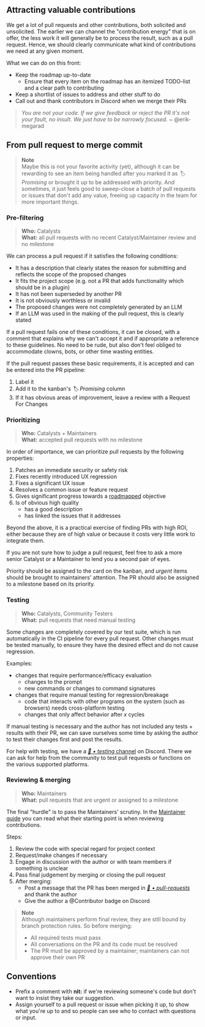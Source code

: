 ## Attracting valuable contributions
We get a lot of pull requests and other contributions, both solicited and unsolicited. The earlier we can channel the "contribution energy" that is on offer, the less work it will generally be to process the result, such as a pull request. Hence, we should clearly communicate what kind of contributions we need at any given moment.

What we can do on this front:
* Keep the roadmap up-to-date
  * Ensure that every item on the roadmap has an itemized TODO-list and a clear path to contributing
* Keep a shortlist of issues to address and other stuff to do
* Call out and thank contributors in Discord when we merge their PRs

> _You are not your code. If we give feedback or reject the PR it's not your fault, no insult. We just have to be narrowly focused._
> ~ @erik-megarad

## From pull request to merge commit
> **Note**  
> Maybe this is not your favorite activity (yet), although it can be rewarding to see an item being handled after you marked it as *🏷️ Promising* or brought it up to be addressed with priority. And sometimes, it just feels good to sweep-close a batch of pull requests or issues that don't add any value, freeing up capacity in the team for more important things.

### Pre-filtering
> **Who:** Catalysts  
> **What:** all pull requests with no recent Catalyst/Maintainer review and no milestone

We can process a pull request if it satisfies the following conditions:
* It has a description that clearly states the reason for submitting and reflects the scope of the proposed changes
* It fits the project scope (e.g. not a PR that adds functionality which should be in a plugin)
* It has not been superseded by another PR
* It is not obviously worthless or invalid
* The proposed changes were not completely generated by an LLM
* If an LLM was used in the making of the pull request, this is clearly stated

If a pull request fails one of these conditions, it can be closed, with a comment that explains why we can't accept it and if appropriate a reference to these guidelines. No need to be rude, but also don't feel obliged to accommodate clowns, bots, or other time wasting entities.

If the pull request passes these basic requirements, it is accepted and can be entered into the PR pipeline:
1. Label it
2. Add it to the kanban's *🏷️ Promising* column
3. If it has obvious areas of improvement, leave a review with a Request For Changes

### Prioritizing
> **Who:** Catalysts + Maintainers  
> **What:** accepted pull requests with no milestone

In order of importance, we can prioritize pull requests by the following properties:
1. Patches an immediate security or safety risk
2. Fixes recently introduced UX regression
3. Fixes a significant UX issue
4. Resolves a common issue or feature request
5. Gives significant progress towards a [roadmapped][roadmap] objective
6. Is of obvious high quality
    * has a good description
    * has linked the issues that it addresses

Beyond the above, it is a practical exercise of finding PRs with high ROI, either because they are of high value or because it costs very little work to integrate them.

If you are not sure how to judge a pull request, feel free to ask a more senior Catalyst or a Maintainer to lend you a second pair of eyes.

Priority should be assigned to the card on the kanban, and *urgent* items should be brought to maintainers' attention.
The PR should also be assigned to a milestone based on its priority.

[roadmap]: https://github.com/orgs/Significant-Gravitas/projects/2

### Testing
> **Who:** Catalysts, Community Testers  
> **What:** pull requests that need manual testing

Some changes are completely covered by our test suite, which is run automatically in the CI pipeline for every pull request. Other changes must be tested manually, to ensure they have the desired effect and do not cause regression.

Examples:
* changes that require performance/efficacy evaluation
  * changes to the prompt
  * new commands or changes to command signatures
* changes that require manual testing for regression/breakage
  * code that interacts with other programs on the system (such as browsers) needs cross-platform testing
  * changes that only affect behavior after _x_ cycles

If manual testing is necessary and the author has not included any tests + results with their PR, we can save ourselves some time by asking the author to test their changes first and post the results.

For help with testing, we have a [*🧪 • testing* channel](https://discord.com/channels/1092243196446249134/1098217450425827468) on Discord. There we can ask for help from the community to test pull requests or functions on the various supported platforms.

### Reviewing & merging
> **Who:** Maintainers  
> **What:** pull requests that are urgent or assigned to a milestone

The final "hurdle" is to pass the Maintainers' scrutiny. In the [Maintainer guide](Maintaining#maintainers-responsibilities) you can read what their starting point is when reviewing contributions.

Steps:
1. Review the code with special regard for project context
2. Request/make changes if necessary
3. Engage in discussion with the author or with team members if something is unclear
4. Pass final judgement by merging or closing the pull request
5. After merging:
    * Post a message that the PR has been merged in [*🔄️ • pull-requests*](https://discord.com/channels/1092243196446249134/1092266117189349517) and thank the author
    * Give the author a @Contributor badge on Discord

> **Note**  
> Although maintainers perform final review, they are still bound by branch protection rules. So before merging:
> * All required tests must pass
> * All conversations on the PR and its code must be resolved
> * The PR must be approved by a maintainer; maintainers can not approve their own PR

## Conventions
* Prefix a comment with **nit:** if we're reviewing someone's code but don't want to insist they take our suggestion.
* Assign yourself to a pull request or issue when picking it up,  to show what you're up to and so people can see who to contact with questions or input.
